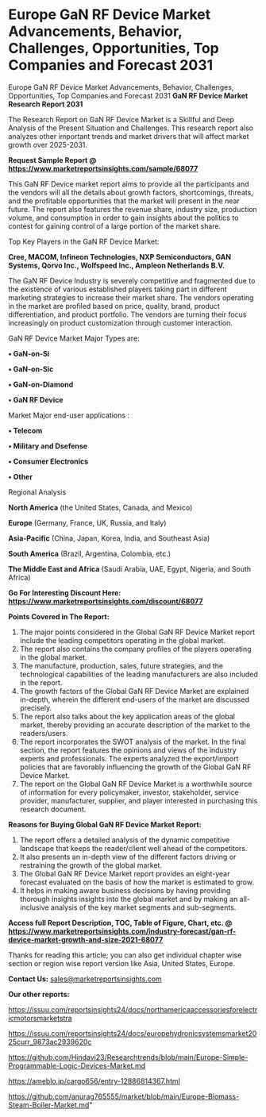 # Europe GaN RF Device Market Advancements, Behavior, Challenges, Opportunities, Top Companies and Forecast 2031
 Europe GaN RF Device Market Advancements, Behavior, Challenges, Opportunities, Top Companies and Forecast 2031
<strong>GaN RF Device Market Research Report 2031</strong>

The Research Report on GaN RF Device Market is a Skillful and Deep Analysis of the Present Situation and Challenges. This research report also analyzes other important trends and market drivers that will affect market growth over 2025-2031.

<strong>Request Sample Report @ <a href=https://www.marketreportsinsights.com/sample/68077>https://www.marketreportsinsights.com/sample/68077</a></strong>

This GaN RF Device market report aims to provide all the participants and the vendors will all the details about growth factors, shortcomings, threats, and the profitable opportunities that the market will present in the near future. The report also features the revenue share, industry size, production volume, and consumption in order to gain insights about the politics to contest for gaining control of a large portion of the market share.

Top Key Players in the GaN RF Device Market:

<strong>Cree, MACOM, Infineon Technologies, NXP Semiconductors, GAN Systems, Qorvo Inc., Wolfspeed Inc., Ampleon Netherlands B.V.</strong>

The GaN RF Device Industry is severely competitive and fragmented due to the existence of various established players taking part in different marketing strategies to increase their market share. The vendors operating in the market are profiled based on price, quality, brand, product differentiation, and product portfolio. The vendors are turning their focus increasingly on product customization through customer interaction.

GaN RF Device Market Major Types are:

<strong>• GaN-on-Si

• GaN-on-Sic

• GaN-on-Diamond

• GaN RF Device</strong>

Market Major end-user applications :

<strong>• Telecom

• Military and Dsefense

• Consumer Electronics

• Other</strong>

Regional Analysis

</u><strong><b>North America</b></strong> (the United States, Canada, and Mexico)

<strong><b>Europe </b></strong>(Germany, France, UK, Russia, and Italy)

<strong><b>Asia-Pacific</b></strong> (China, Japan, Korea, India, and Southeast Asia)

<strong><b>South America</b></strong> (Brazil, Argentina, Colombia, etc.)

<strong><b>The Middle East and Africa</b></strong> (Saudi Arabia, UAE, Egypt, Nigeria, and South Africa)

<strong>Go For Interesting Discount Here: <a href=https://www.marketreportsinsights.com/discount/68077>https://www.marketreportsinsights.com/discount/68077</a></strong>

<strong>Points Covered in The Report:</strong>
<ol>
  <li>The major points considered in the Global GaN RF Device Market report include the leading competitors operating in the global market.</li>
  <li>The report also contains the company profiles of the players operating in the global market.</li>
  <li>The manufacture, production, sales, future strategies, and the technological capabilities of the leading manufacturers are also included in the report.</li>
  <li>The growth factors of the Global GaN RF Device Market are explained in-depth, wherein the different end-users of the market are discussed precisely.</li>
  <li>The report also talks about the key application areas of the global market, thereby providing an accurate description of the market to the readers/users.</li>
  <li>The report incorporates the SWOT analysis of the market. In the final section, the report features the opinions and views of the industry experts and professionals. The experts analyzed the export/import policies that are favorably influencing the growth of the Global GaN RF Device Market.</li>
  <li>The report on the Global GaN RF Device Market is a worthwhile source of information for every policymaker, investor, stakeholder, service provider, manufacturer, supplier, and player interested in purchasing this research document.</li>
</ol>
<strong>Reasons for Buying Global GaN RF Device Market Report:</strong>

<ol>
  <li>The report offers a detailed analysis of the dynamic competitive landscape that keeps the reader/client well ahead of the competitors.</li>
  <li>It also presents an in-depth view of the different factors driving or restraining the growth of the global market.</li>
  <li>The Global GaN RF Device Market report provides an eight-year forecast evaluated on the basis of how the market is estimated to grow.</li>
  <li>It helps in making aware business decisions by having providing thorough insights insights into the global market and by making an all-inclusive analysis of the key market segments and sub-segments.</li>
</ol>
<strong>Access full Report Description, TOC, Table of Figure, Chart, etc. @ <a href=https://www.marketreportsinsights.com/industry-forecast/gan-rf-device-market-growth-and-size-2021-68077>https://www.marketreportsinsights.com/industry-forecast/gan-rf-device-market-growth-and-size-2021-68077</a></strong>


Thanks for reading this article; you can also get individual chapter wise section or region wise report version like Asia, United States, Europe.

<strong>Contact Us:</strong>
sales@marketreportsinsights.com

<strong>Our other reports:</strong>

<a href=https://issuu.com/reportsinsights24/docs/northamericaaccessoriesforelectricmotorsmarketstra>https://issuu.com/reportsinsights24/docs/northamericaaccessoriesforelectricmotorsmarketstra</a>

<a href=https://issuu.com/reportsinsights24/docs/europehydronicsystemsmarket2025curr_9873ac2939620c>https://issuu.com/reportsinsights24/docs/europehydronicsystemsmarket2025curr_9873ac2939620c</a>

<a href=https://github.com/Hindavi23/Researchtrends/blob/main/Europe-Simple-Programmable-Logic-Devices-Market.md>https://github.com/Hindavi23/Researchtrends/blob/main/Europe-Simple-Programmable-Logic-Devices-Market.md</a>

<a href=https://ameblo.jp/cargo656/entry-12886814367.html>https://ameblo.jp/cargo656/entry-12886814367.html</a>

<a href=https://github.com/anurag765555/market/blob/main/Europe-Biomass-Steam-Boiler-Market.md>https://github.com/anurag765555/market/blob/main/Europe-Biomass-Steam-Boiler-Market.md</a>"
